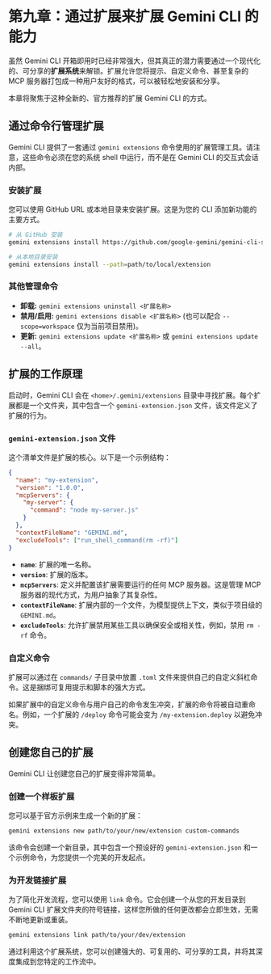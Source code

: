 # 第九章：通过扩展来扩展 Gemini CLI 的能力

虽然 Gemini CLI 开箱即用时已经非常强大，但其真正的潜力需要通过一个现代化的、可分享的**扩展系统**来解锁。扩展允许您将提示、自定义命令、甚至复杂的 MCP 服务器打包成一种用户友好的格式，可以被轻松地安装和分享。

本章将聚焦于这种全新的、官方推荐的扩展 Gemini CLI 的方式。

## 通过命令行管理扩展

Gemini CLI 提供了一套通过 `gemini extensions` 命令使用的扩展管理工具。请注意，这些命令必须在您的系统 shell 中运行，而不是在 Gemini CLI 的交互式会话内部。

### 安装扩展
您可以使用 GitHub URL 或本地目录来安装扩展。这是为您的 CLI 添加新功能的主要方式。
```bash
# 从 GitHub 安装
gemini extensions install https://github.com/google-gemini/gemini-cli-security

# 从本地目录安装
gemini extensions install --path=path/to/local/extension
```

### 其他管理命令
- **卸载:** `gemini extensions uninstall <扩展名称>`
- **禁用/启用:** `gemini extensions disable <扩展名称>` (也可以配合 `--scope=workspace` 仅为当前项目禁用)。
- **更新:** `gemini extensions update <扩展名称>` 或 `gemini extensions update --all`。

## 扩展的工作原理

启动时，Gemini CLI 会在 `<home>/.gemini/extensions` 目录中寻找扩展。每个扩展都是一个文件夹，其中包含一个 `gemini-extension.json` 文件，该文件定义了扩展的行为。

### `gemini-extension.json` 文件
这个清单文件是扩展的核心。以下是一个示例结构：
```json
{
  "name": "my-extension",
  "version": "1.0.0",
  "mcpServers": {
    "my-server": {
      "command": "node my-server.js"
    }
  },
  "contextFileName": "GEMINI.md",
  "excludeTools": ["run_shell_command(rm -rf)"]
}
```
- **`name`**: 扩展的唯一名称。
- **`version`**: 扩展的版本。
- **`mcpServers`**: 定义并配置该扩展需要运行的任何 MCP 服务器。这是管理 MCP 服务器的现代方式，为用户抽象了其复杂性。
- **`contextFileName`**: 扩展内部的一个文件，为模型提供上下文，类似于项目级的 `GEMINI.md`。
- **`excludeTools`**: 允许扩展禁用某些工具以确保安全或相关性，例如，禁用 `rm -rf` 命令。

### 自定义命令
扩展可以通过在 `commands/` 子目录中放置 `.toml` 文件来提供自己的自定义斜杠命令。这是捆绑可复用提示和脚本的强大方式。

如果扩展中的自定义命令与用户自己的命令发生冲突，扩展的命令将被自动重命名。例如，一个扩展的 `/deploy` 命令可能会变为 `/my-extension.deploy` 以避免冲突。

## 创建您自己的扩展

Gemini CLI 让创建您自己的扩展变得非常简单。

### 创建一个样板扩展
您可以基于官方示例来生成一个新的扩展：
```bash
gemini extensions new path/to/your/new/extension custom-commands
```
该命令会创建一个新目录，其中包含一个预设好的 `gemini-extension.json` 和一个示例命令，为您提供一个完美的开发起点。

### 为开发链接扩展
为了简化开发流程，您可以使用 `link` 命令。它会创建一个从您的开发目录到 Gemini CLI 扩展文件夹的符号链接，这样您所做的任何更改都会立即生效，无需不断地更新或重装。
```bash
gemini extensions link path/to/your/dev/extension
```
通过利用这个扩展系统，您可以创建强大的、可复用的、可分享的工具，并将其深度集成到您特定的工作流中。
